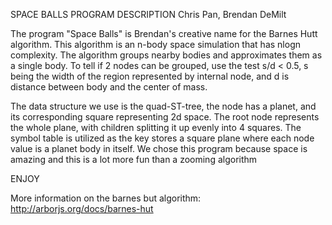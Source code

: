 SPACE BALLS PROGRAM DESCRIPTION
Chris Pan, 
Brendan DeMilt


The program "Space Balls" is Brendan's creative name for the Barnes Hutt
algorithm. This algorithm is an n-body space simulation that has nlogn complexity.
The algorithm groups nearby bodies and approximates them as a single body.
To tell if 2 nodes can be grouped, use the test s/d < 0.5, s being the width of 
the region represented by internal node, and d is distance between body and the
center of mass.

The data structure we use is the quad-ST-tree, the node has a planet, and its 
corresponding square representing 2d space. The root node represents the whole
plane, with children splitting it up evenly into 4 squares. The symbol table
is utilized as the key stores a square plane where each node value is a planet
body in itself. We chose this program because space is amazing and this is a lot more fun than 
a zooming algorithm


ENJOY 


More information on the barnes but algorithm:
http://arborjs.org/docs/barnes-hut


